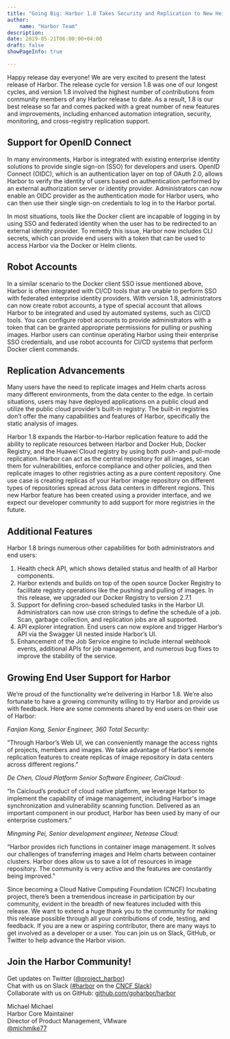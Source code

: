 ```yaml
---
title: "Going Big: Harbor 1.8 Takes Security and Replication to New Heights"
author:
    name: "Harbor Team"
description:
date: 2019-05-21T06:00:00+04:00
draft: false
showPageInfo: true

---
```


Happy release day everyone! We are very excited to present the latest release of Harbor. The release cycle for version 1.8 was one of our longest cycles, and version 1.8 involved the highest number of contributions from community members of any Harbor release to date. As a result, 1.8 is our best release so far and comes packed with a great number of new features and improvements, including enhanced automation integration, security, monitoring, and cross-registry replication support.

## Support for OpenID Connect

In many environments, Harbor is integrated with existing enterprise identity solutions to provide single sign-on (SSO) for developers and users. OpenID Connect (OIDC), which is an authentication layer on top of OAuth 2.0, allows Harbor to verify the identity of users based on authentication performed by an external authorization server or identity provider. Administrators can now enable an OIDC provider as the authentication mode for Harbor users, who can then use their single sign-on credentials to log in to the Harbor portal.

In most situations, tools like the Docker client are incapable of logging in by using SSO and federated identity when the user has to be redirected to an external identity provider. To remedy this issue, Harbor now includes CLI secrets, which can provide end users with a token that can be used to access Harbor via the Docker or Helm clients.

## Robot Accounts

In a similar scenario to the Docker client SSO issue mentioned above, Harbor is often integrated with CI/CD tools that are unable to perform SSO with federated enterprise identity providers. With version 1.8, administrators can now create robot accounts, a type of special account that allows Harbor to be integrated and used by automated systems, such as CI/CD tools. You can configure robot accounts to provide administrators with a token that can be granted appropriate permissions for pulling or pushing images. Harbor users can continue operating Harbor using their enterprise SSO credentials, and use robot accounts for CI/CD systems that perform Docker client commands.

## Replication Advancements

Many users have the need to replicate images and Helm charts across many different environments, from the data center to the edge. In certain situations, users may have deployed applications on a public cloud and utilize the public cloud provider’s built-in registry. The built-in registries don’t offer the many capabilities and features of Harbor, specifically the static analysis of images.

Harbor 1.8 expands the Harbor-to-Harbor replication feature to add the ability to replicate resources between Harbor and Docker Hub, Docker Registry, and the Huawei Cloud registry by using both push- and pull-mode replication. Harbor can act as the central repository for all images, scan them for vulnerabilities, enforce compliance and other policies, and then replicate images to other registries acting as a pure content repository. One use case is creating replicas of your Harbor image repository on different types of repositories spread across data centers in different regions. This new Harbor feature has been created using a provider interface, and we expect our developer community to add support for more registries in the future.

## Additional Features

Harbor 1.8 brings numerous other capabilities for both administrators and end users:
1.	Health check API, which shows detailed status and health of all Harbor components.
2.	Harbor extends and builds on top of the open source Docker Registry to facilitate registry operations like the pushing and pulling of images. In this release, we upgraded our Docker Registry to version 2.7.1
3.	Support for defining cron-based scheduled tasks in the Harbor UI. Administrators can now use cron strings to define the schedule of a job. Scan, garbage collection, and replication jobs are all supported.
4.	API explorer integration. End users can now explore and trigger Harbor’s API via the Swagger UI nested inside Harbor’s UI.
5.	Enhancement of the Job Service engine to include internal webhook events, additional APIs for job management, and numerous bug fixes to improve the stability of the service.

## Growing End User Support for Harbor

We’re proud of the functionality we’re delivering in Harbor 1.8. We’re also fortunate to have a growing community willing to try Harbor and provide us with feedback. Here are some comments shared by end users on their use of Harbor:

_Fanjian Kong, Senior Engineer, 360 Total Security:_

“Through Harbor’s Web UI, we can conveniently manage the access rights of projects, members and images. We take advantage of Harbor’s remote replication features to create replicas of image repository in data centers across different regions.”


_De Chen, Cloud Platform Senior Software Engineer, CaiCloud:_

“In Caicloud’s product of cloud native platform, we leverage Harbor to implement the capability of image management, including Harbor's image synchronization and vulnerability scanning function. Delivered as an important component in our product, Harbor has been used by many of our enterprise customers.”


_Mingming Pei, Senior development engineer, Netease Cloud:_

“Harbor provides rich functions in container image management. It solves our challenges of transferring images and Helm charts between container clusters. Harbor does allow us to save a lot of resources in image repository. The community is very active and the features are constantly being improved.”

Since becoming a Cloud Native Computing Foundation (CNCF) Incubating project, there’s been a tremendous increase in participation by our community, evident in the breadth of new features included with this release. We want to extend a huge thank you to the community for making this release possible through all your contributions of code, testing, and feedback. If you are a new or aspiring contributor, there are many ways to get involved as a developer or a user. You can join us on Slack, GitHub, or Twitter to help advance the Harbor vision.

## Join the Harbor Community!

Get updates on Twitter ([@project_harbor](https://twitter.com/project_harbor))  
Chat with us on Slack ([#harbor](https://cloud-native.slack.com/messages/harbor) on the [CNCF Slack](https://slack.cncf.io/))  
Collaborate with us on GitHub: [github.com/goharbor/harbor](https://github.com/goharbor/harbor)

Michael Michael  
Harbor Core Maintainer  
Director of Product Management, VMware  
[@michmike77](https://twitter.com/michmike77)

